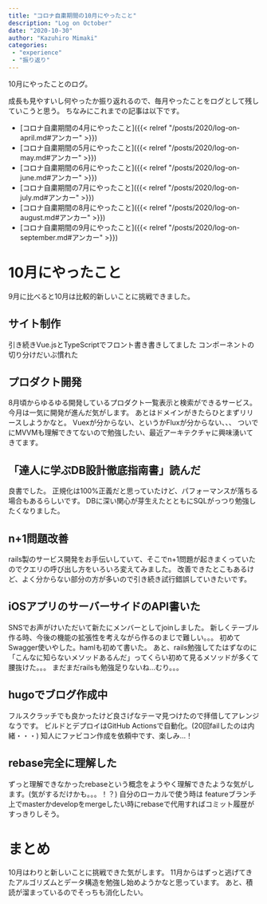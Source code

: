 ```yaml
---
title: "コロナ自粛期間の10月にやったこと"
description: "Log on October"
date: "2020-10-30"
author: "Kazuhiro Mimaki"
categories:
 - "experience"
 - "振り返り"
---
```


10月にやったことのログ。
<!--more-->
成長も見やすいし何やったか振り返れるので、毎月やったことをログとして残していこうと思う。
ちなみにこれまでの記事は以下です。
- [コロナ自粛期間の4月にやったこと]({{< relref "/posts/2020/log-on-april.md#アンカー" >}})
- [コロナ自粛期間の5月にやったこと]({{< relref "/posts/2020/log-on-may.md#アンカー" >}})
- [コロナ自粛期間の6月にやったこと]({{< relref "/posts/2020/log-on-june.md#アンカー" >}})
- [コロナ自粛期間の7月にやったこと]({{< relref "/posts/2020/log-on-july.md#アンカー" >}})
- [コロナ自粛期間の8月にやったこと]({{< relref "/posts/2020/log-on-august.md#アンカー" >}})
- [コロナ自粛期間の9月にやったこと]({{< relref "/posts/2020/log-on-september.md#アンカー" >}})

# 10月にやったこと
9月に比べると10月は比較的新しいことに挑戦できました。

## サイト制作
引き続きVue.jsとTypeScriptでフロント書き書きしてました
コンポーネントの切り分けだいぶ慣れた

## プロダクト開発
8月頃からゆるゆる開発しているプロダクト一覧表示と検索ができるサービス。
今月は一気に開発が進んだ気がします。
あとはドメインがきたらひとまずリリースしようかなと。
Vuexが分からない、というかFluxが分からない、、、
ついでにMVVMも理解できてないので勉強したい、最近アーキテクチャに興味湧いてきてます。

## 「達人に学ぶDB設計徹底指南書」読んだ
良書でした。
正規化は100%正義だと思っていたけど、パフォーマンスが落ちる場合もあるらしいです。
DBに深い関心が芽生えたとともにSQLがっつり勉強したくなりました。

## n+1問題改善
rails製のサービス開発をお手伝いしていて、そこでn+1問題が起きまくっていたのでクエリの呼び出し方をいろいろ変えてみました。
改善できたとこもあるけど、よく分からない部分の方が多いので引き続き試行錯誤していきたいです。

## iOSアプリのサーバーサイドのAPI書いた
SNSでお声がけいただいて新たにメンバーとしてjoinしました。
新しくテーブル作る時、今後の機能の拡張性を考えながら作るのまじで難しい。。。
初めてSwagger使いやした。hamlも初めて書いた。
あと、rails勉強してたはずなのに「こんなに知らないメソッドあるんだ」ってくらい初めて見るメソッドが多くて腰抜けた。。。
まだまだrailsも勉強足りないね…むり。。。

## hugoでブログ作成中
フルスクラッチでも良かったけど良さげなテーマ見つけたので拝借してアレンジなうです。
ビルドとデプロイはGitHub Actionsで自動化。(20回failしたのは内緒・・・)
知人にファビコン作成を依頼中です、楽しみ...！

## rebase完全に理解した
ずっと理解できなかったrebaseという概念をようやく理解できたような気がします。(気がするだけかも。。。！？)
自分のローカルで使う時は featureブランチ上でmasterかdevelopをmergeしたい時にrebaseで代用すればコミット履歴がすっきりしそう。

# まとめ
10月はわりと新しいことに挑戦できた気がします。
11月からはずっと逃げてきたアルゴリズムとデータ構造を勉強し始めようかなと思っています。
あと、積読が溜まっているのでそっちも消化したい。
